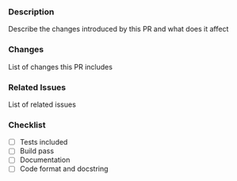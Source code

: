 ### Description

Describe the changes introduced by this PR and what does it affect

### Changes

List of changes this PR includes

### Related Issues

List of related issues

### Checklist

- [ ] Tests included
- [ ] Build pass
- [ ] Documentation
- [ ] Code format and docstring
